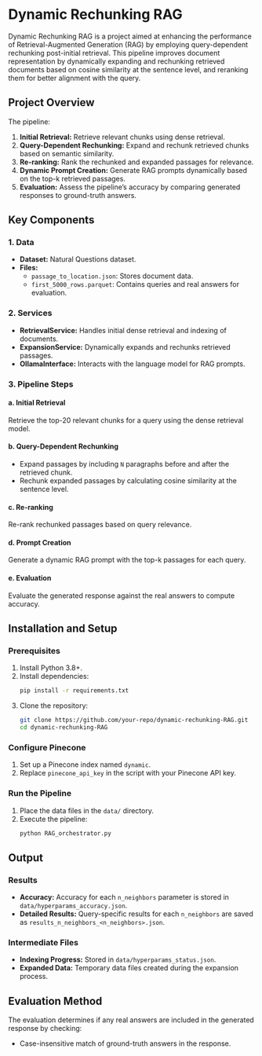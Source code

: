 # Dynamic Rechunking RAG

Dynamic Rechunking RAG is a project aimed at enhancing the performance of Retrieval-Augmented Generation (RAG) by employing query-dependent rechunking post-initial retrieval. This pipeline improves document representation by dynamically expanding and rechunking retrieved documents based on cosine similarity at the sentence level, and reranking them for better alignment with the query.

## Project Overview

The pipeline:
1. **Initial Retrieval:** Retrieve relevant chunks using dense retrieval.
2. **Query-Dependent Rechunking:** Expand and rechunk retrieved chunks based on semantic similarity.
3. **Re-ranking:** Rank the rechunked and expanded passages for relevance.
4. **Dynamic Prompt Creation:** Generate RAG prompts dynamically based on the top-k retrieved passages.
5. **Evaluation:** Assess the pipeline’s accuracy by comparing generated responses to ground-truth answers.

## Key Components

### 1. Data
- **Dataset:** Natural Questions dataset.
- **Files:** 
  - `passage_to_location.json`: Stores document data.
  - `first_5000_rows.parquet`: Contains queries and real answers for evaluation.

### 2. Services
- **RetrievalService:** Handles initial dense retrieval and indexing of documents.
- **ExpansionService:** Dynamically expands and rechunks retrieved passages.
- **OllamaInterface:** Interacts with the language model for RAG prompts.

### 3. Pipeline Steps
#### a. Initial Retrieval
Retrieve the top-20 relevant chunks for a query using the dense retrieval model.

#### b. Query-Dependent Rechunking
- Expand passages by including `N` paragraphs before and after the retrieved chunk.
- Rechunk expanded passages by calculating cosine similarity at the sentence level.

#### c. Re-ranking
Re-rank rechunked passages based on query relevance.

#### d. Prompt Creation
Generate a dynamic RAG prompt with the top-k passages for each query.

#### e. Evaluation
Evaluate the generated response against the real answers to compute accuracy.

## Installation and Setup

### Prerequisites
1. Install Python 3.8+.
2. Install dependencies:
   ```bash
   pip install -r requirements.txt
   ```
3. Clone the repository:
   ```bash
   git clone https://github.com/your-repo/dynamic-rechunking-RAG.git
   cd dynamic-rechunking-RAG
   ```

### Configure Pinecone
1. Set up a Pinecone index named `dynamic`.
2. Replace `pinecone_api_key` in the script with your Pinecone API key.

### Run the Pipeline
1. Place the data files in the `data/` directory.
2. Execute the pipeline:
   ```bash
   python RAG_orchestrator.py
   ```

## Output

### Results
- **Accuracy:** Accuracy for each `n_neighbors` parameter is stored in `data/hyperparams_accuracy.json`.
- **Detailed Results:** Query-specific results for each `n_neighbors` are saved as `results_n_neighbors_<n_neighbors>.json`.

### Intermediate Files
- **Indexing Progress:** Stored in `data/hyperparams_status.json`.
- **Expanded Data:** Temporary data files created during the expansion process.

## Evaluation Method
The evaluation determines if any real answers are included in the generated response by checking:
- Case-insensitive match of ground-truth answers in the response.

